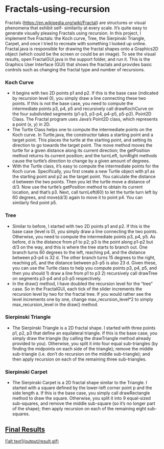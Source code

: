 # Fractals-using-recursion
Fractals (https://en.wikipedia.org/wiki/Fractal) are structures or visual phenomena that exhibit self- similarity at
every scale. It’s quite easy to generate visually pleasing Fractals using recursion. In this project, I implement five
Fractals: the Koch curve, Tree, the Sierpinski Triangle, Carpet, and once I tried to recreate with something I looked up
online.
Fractal.java is responsible for drawing the fractal shapes onto a Graphics2D object (which could be the screen or could
be an image). To see the visual results, open FractalGUI.java in the support folder, and run it. This is the Graphics
User Interface (GUI) that shows the fractals and provides basic controls such as changing the fractal type and number of
recursions.


<h3> Koch Curve </h3>
  <ul>
    <li>
        It begins with two 2D points p1 and p2. If this is the base case (indicated by recursion level 0), you simply
        draw a line connecting these two points. If this is not the base case, you need to compute the intermediate
        points p3, p4, p5 and recursively call drawKochCurve on the four subdivided segments (p1-p3, p3-p4, p4-p5,
        p5-p2). Point2D Class. The Fractal program uses Java’s Point2D class, which represents a point (x, y) in 2D.
    </li>
    <li>
        The Turtle Class helps one to compute the intermediate points on the Koch curve. In Turtle.java, the constructor takes a starting point and a target point. 
        This places the turtle at the starting point, and setting its direction to go towards the target point. The move method moves
        the turtle for a given distance along its current direction; the getPosition method returns its current
        position; and the turnLeft, turnRight methods cause the turtle’s direction to change by a given amount of
        degrees.
    </li>
    <li> 
        With the Turtle class, it’s easy to compute the intermediate points for the Koch curve. Specifically, you first
        create a new Turtle object with p1 as the starting point and p2 as the target point. You calculate the distance
        d between the two points. Then you let the turtle move a distance of d/3. Now use the turtle’s getPosition
        method to obtain its current location, and that’s p3. Next, call turnLeft(60) to let the turtle turn left by 60
        degrees, and move(d/3) again to move it to point p4. You can similarly find point p5.
   </li>
   </ul>

<h3> Tree </h3>
   <ul>
       <li>
           Similar to before, I started with two 2D points p1 and p2. If this is the base case (level is 0), you simply draw a line connecting the two points.  
          Otherwise, you need to compute the intermediate points p3, p4, p5. As before, d is the distance from p1 to p2; p3 is the point along p1-p2 but d/3 on the 
          way, and this is where the tree starts to branch out. One branch turns 60 degrees to the left, reaching p4, and the distance between p3-p4 is 32 d. 
          The other branch turns 15 degrees to the right, reaching p5, and the distance between p3-p5 is also 23 d. Given these, you can use the Turtle class to 
          help you compute points p3, p4, p5, and then you should 1) draw a line from p1 to p3 2) recursively call drawTree on segments p3-p4 and p3-p5 
          respectively.
        </li>
    <li>
        In the draw() method, I have doubled the recursion level for the “tree” case. So in the FractalGUI, each tick of
        the slider increments the recursion level by two for the fractal tree. If you would rather see the level
        increments one by one, change max_recursion_level*2 to simply max_recursion_level in the draw() method.
    </li>
</ul>
    
<h3> Sierpinski Triangle </h3> 
  <ul>
    <li>
        The Sierpinski Triangle is a 2D fractal shape. I started with three points p1, p2, p3 that define an equilateral
        triangle. If this is the base case, you simply draw the triangle (by calling the drawTriangle method already
        provided to you). Otherwise, you split it into four equal sub-triangles (by finding the midpoints on each side
        of the triangle); remove the middle sub-triangle (i.e. don’t do recursion on the middle sub-triangle); and then
        apply recursion on each of the remaining three sub-triangles.
    </li>
  </ul>
    
<h3> Sierpinski Carpet </h3>
   <ul>
       <li>
        The Sierpinski Carpet is a 2D fractal shape similar to the Triangle. I started with a square defined by the
        lower-left corner point p and the side length a. If this is the base case, you simply call drawRectangle method
        to draw the square. Otherwise, you split it into 9 equal-sized sub-squares, and remove the middle sub-square (so
        it’s no longer part of the shape); then apply recursion on each of the remaining eight sub-squares.
       </li>
   </ul>
   
<h2><u> Final Results<u></h2>
  ![alt text](output/result.gif)
  
